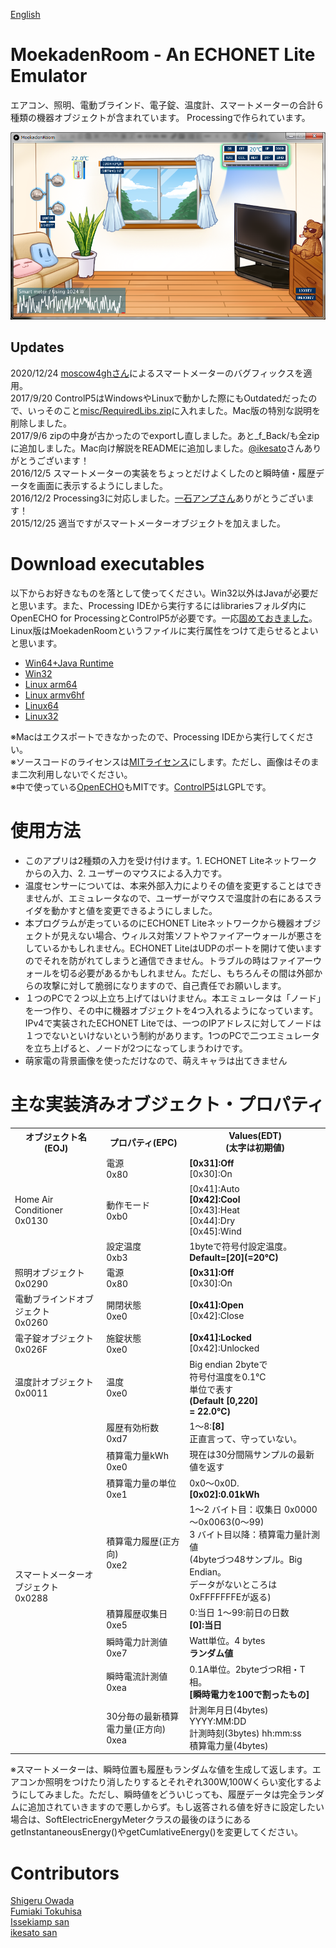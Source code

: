 ﻿[English](README.md)
# MoekadenRoom - An ECHONET Lite Emulator
エアコン、照明、電動ブラインド、電子錠、温度計、スマートメーターの合計６種類の機器オブジェクトが含まれています。
Processingで作られています。

![](misc/MoekadenRoomCap.png)

## Updates
2020/12/24 [moscow4ghさん](https://github.com/moscow4gh)によるスマートメーターのバグフィックスを適用。<br />
2017/9/20 ControlP5はWindowsやLinuxで動かした際にもOutdatedだったので、いっそのこと[misc/RequiredLibs.zip](https://github.com/SonyCSL/MoekadenRoom/blob/master/misc/RequiredLibs.zip?raw=true)に入れました。Mac版の特別な説明を削除しました。<br />
2017/9/6 zipの中身が古かったのでexportし直しました。あと_f_Back/も全zipに追加しました。Mac向け解説をREADMEに追加しました。[@ikesato](https://github.com/ikesato)さんありがとうございます！<br />
2016/12/5 スマートメーターの実装をちょっとだけよくしたのと瞬時値・履歴データを画面に表示するようにしました。  <br />
2016/12/2 Processing3に対応しました。<a href="https://github.com/issekiamp" target="_blank">一石アンプさん</a>ありがとうございます！<br />
2015/12/25 適当ですがスマートメーターオブジェクトを加えました。</font><br />

# Download executables
以下からお好きなものを落として使ってください。Win32以外はJavaが必要だと思います。また、Processing IDEから実行するにはlibrariesフォルダ内にOpenECHO for ProcessingとControlP5が必要です。一応[固めておきました](https://github.com/SonyCSL/MoekadenRoom/blob/master/misc/RequiredLibs.zip?raw=true)。
Linux版はMoekadenRoomというファイルに実行属性をつけて走らせるとよいと思います。

+ <a href="misc/application.windows64.zip?raw=true" target="_blank">Win64+Java Runtime</a>
+ <a href="misc/application.windows32.zip?raw=true" target="_blank">Win32</a>
+ <a href="misc/application.linux-arm64.zip?raw=true" target="_blank">Linux arm64</a>
+ <a href="misc/application.linux-armv6hf.zip?raw=true" target="_blank">Linux armv6hf</a>
+ <a href="misc/application.linux64.zip?raw=true" target="_blank">Linux64</a>
+ <a href="misc/application.linux32.zip?raw=true" target="_blank">Linux32</a>

※Macはエクスポートできなかったので、Processing IDEから実行してください。  
※ソースコードのライセンスは<a href="http://sourceforge.jp/projects/opensource/wiki/licenses%2FMIT_license" target="_blank">MITライセンス</a>にします。ただし、画像はそのまま二次利用しないでください。  
※中で使っている<a href="https://github.com/SonyCSL/OpenECHO" title="OpenECHO site" target="_blank">OpenECHO</a>もMITです。<a href="http://www.sojamo.de/libraries/controlP5/" title="Control P5 page" target="_blank">ControlP5</a>はLGPLです。

# 使用方法
+ このアプリは2種類の入力を受け付けます。1. ECHONET Liteネットワークからの入力、2. ユーザーのマウスによる入力です。
+ 温度センサーについては、本来外部入力によりその値を変更することはできませんが、エミュレータなので、ユーザーがマウスで温度計の右にあるスライダを動かすと値を変更できるようにしました。
+ 本プログラムが走っているのにECHONET Liteネットワークから機器オブジェクトが見えない場合、ウィルス対策ソフトやファイアーウォールが悪さをしているかもしれません。ECHONET LiteはUDPのポートを開けて使いますのでそれを防がれてしまうと通信できません。トラブルの時はファイアーウォールを切る必要があるかもしれません。ただし、もちろんその間は外部からの攻撃に対して脆弱になりますので、自己責任でお願いします。
+ １つのPCで２つ以上立ち上げてはいけません。本エミュレータは「ノード」を一つ作り、その中に機器オブジェクトを4つ入れるようになっています。IPv4で実装されたECHONET Liteでは、一つのIPアドレスに対してノードは１つでないといけないという制約があります。1つのPCで二つエミュレータを立ち上げると、ノードが2つになってしまうわけです。
+ 萌家電の背景画像を使っただけなので、萌えキャラは出てきません

# 主な実装済みオブジェクト・プロパティ
<table>
<tr>
<th>オブジェクト名(EOJ)</th>
<th>プロパティ(EPC)</th>
<th>Values(EDT)<br />(太字は初期値)</th>
</tr>
<tr>
<td rowspan=3>Home Air Conditioner<br />0x0130</td>
<td>電源<br />0x80</td>
<td><b>[0x31]:Off</b><br />[0x30]:On</td>
</tr>
<tr>
<td>動作モード<br />0xb0</td>
<td>[0x41]:Auto<br /><b>[0x42]:Cool</b><br />[0x43]:Heat<br />[0x44]:Dry<br />[0x45]:Wind</td>
</tr>
<tr>
<td>設定温度<br />0xb3</td>
<td>1byteで符号付設定温度。<br /><b>Default=[20](=20℃)</b></td>
</tr>
<tr>
<td>照明オブジェクト<br />0x0290</td>
<td>電源<br />0x80</td>
<td><b>[0x31]:Off</b><br />[0x30]:On</td>
</tr>
<tr>
<td>電動ブラインドオブジェクト<br />0x0260</td>
<td>開閉状態<br />0xe0</td>
<td><b>[0x41]:Open</b><br />[0x42]:Close</td>
</tr>
<tr>
<td>電子錠オブジェクト<br />0x026F</td>
<td>施錠状態<br />0xe0</td>
<td><b>[0x41]:Locked</b><br />[0x42]:Unlocked</td>
</tr>
<tr>
<td>温度計オブジェクト<br />0x0011</td>
<td>温度<br />0xe0</td>
<td>Big endian 2byteで<br />符号付温度を0.1℃<br />単位で表す<br /><b>(Default [0,220]<br /> = 22.0℃)</b></td>
</tr>
<tr>
<td rowspan=8>スマートメーターオブジェクト<br />0x0288</td>
<td>履歴有効桁数<br />0xd7</td>
<td>1～8:<b>[8]</b><br />正直言って、守っていない。</td>
</tr>
<tr>
<td>積算電力量kWh<br />0xe0</td>
<td>現在は30分間隔サンプルの最新値を返す</td>
</tr>
<tr>
<td>積算電力量の単位<br />0xe1</td>
<td>0x0～0x0D.<br /><b>[0x02]:0.01kWh</b></td>
</tr>
<tr>
<td>積算電力履歴(正方向)<br />0xe2</td>
<td>1～2 バイト目：収集日 0x0000～0x0063(0～99)<br />3 バイト目以降：積算電力量計測値<br />(4byteづつ48サンプル。Big Endian。<br />データがないところは0xFFFFFFFEが返る)</td>
</tr>
<tr>
<td>積算履歴収集日<br />0xe5</td>
<td>0:当日 1～99:前日の日数<br /><b>[0]:当日</b></td>
</tr>
<tr>
<td>瞬時電力計測値<br />0xe7</td>
<td>Watt単位。4 bytes<br /><b>ランダム値</b></td>
</tr>
<tr>
<td>瞬時電流計測値<br />0xea</td>
<td>0.1A単位。2byteづつR相・T相。<br /><b>[瞬時電力を100で割ったもの]</b></td>
</tr>
<tr>
<td>30分毎の最新積算電力量(正方向)<br />0xea</td>
<td>計測年月日(4bytes) YYYY:MM:DD<br />計測時刻(3bytes) hh:mm:ss<br />積算電力量(4bytes)</td>
</tr>
</table>

※スマートメーターは、瞬時位置も履歴もランダムな値を生成して返します。エアコンか照明をつけたり消したりするとそれぞれ300W,100Wくらい変化するようにしてみました。ただし、瞬時値をどういじっても、履歴データは完全ランダムに追加されていきますので悪しからず。もし返答される値を好きに設定したい場合は、SoftElectricEnergyMeterクラスの最後のほうにあるgetInstantaneousEnergy()やgetCumlativeEnergy()を変更してください。


# Contributors
[Shigeru Owada](https://github.com/sowd)  
[Fumiaki Tokuhisa](https://github.com/tokuhisa)  
[Issekiamp san](https://github.com/issekiamp)  
[ikesato san](https://github.com/ikesato)  
